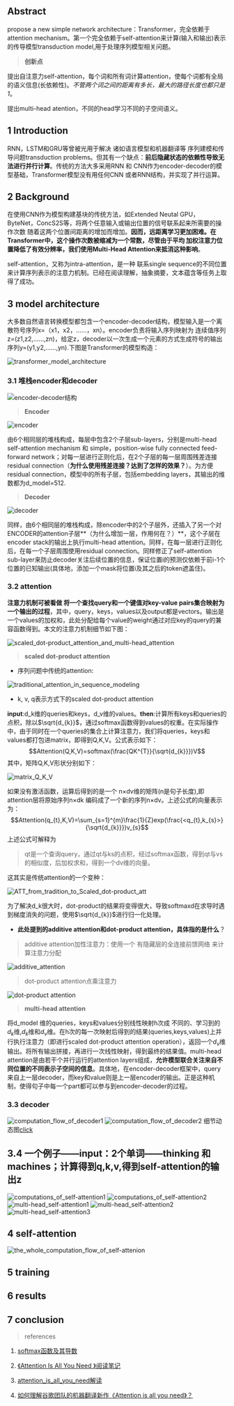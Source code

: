 ## Abstract
propose a new simple network architecture：Transformer，完全依赖于attention mechanism。第一个完全依赖于self-attention来计算(输入和输出)表示的传导模型transduction model,用于处理序列模型相关问题。
> **创新点**

提出自注意力self-attention，每个词和所有词计算attention，使每个词都有全局的语义信息(长依赖性)。*不管两个词之间的距离有多长，最大的路径长度也都只是1*。

提出multi-head atention，不同的head学习不同的子空间语义。
## 1 Introduction
RNN，LSTM和GRU等曾被光用于解决 诸如语言模型和机器翻译等 序列建模和传导问题transduction problems。但其有一个缺点：**前后隐藏状态的依赖性导致无法进行并行计算**。传统的方法大多采用RNN 和 CNN作为encoder-decoder的模型基础，Transformer模型没有用任何CNN 或者RNN结构，并实现了并行运算。
## 2 Background
在使用CNN作为模型构建基块的传统方法，如Extended Neutal GPU，ByteNet，ConcS2S等，将两个任意输入或输出位置的信号联系起来所需要的操作次数 随着这两个位置间距离的增加而增加。**因而，远距离学习更加困难。在Transformer中，这个操作次数被缩减为一个常数，尽管由于平均 加权注意力位置降低了有效分辨率，我们使用Multi-Head Attention来抵消这种影响**。

self-attention，又称为intra-attention，是一种 联系single sequence的不同位置来计算序列表示的注意力机制。已经在阅读理解，抽象摘要，文本蕴含等任务上取得了成功。
## 3 model architecture
大多数自然语言转换模型都包含一个encoder-decoder结构，模型输入是一个离散符号序列x=（x1，x2，……，xn）。encoder负责将输入序列映射为 连续值序列z=(z1,z2,……,zn)，给定z，decoder以一次生成一个元素的方式生成符号的输出序列y=(y1,y2,……,yn).下图是Transformer的模型构造：

![transformer_model_architecture](https://github.com/Vita112/notes_for_NLP/blob/master/notes/papers/Attention/img/transformer_model_architecture.jpg)
### 3.1 堆栈encoder和decoder
![encoder-decoder结构](https://github.com/Vita112/notes_for_NLP/blob/master/notes/papers/Attention/img/encoder-decoder%E7%BB%93%E6%9E%84.png)
> **Encoder**

![encoder](https://github.com/Vita112/notes_for_NLP/blob/master/notes/papers/Attention/img/encoder.png)

由6个相同层的堆栈构成，每层中包含2个子层sub-layers，分别是multi-head self-attention mechanism 和 simple，position-wise fully connected feed-forward network；对每一层进行正则化后，在2个子层的每一层周围残差连接residual connection（**为什么使用残差连接？达到了怎样的效果？**）。为方便residual connection，模型中的所有子层，包括embedding layers，其输出的维数都为d_model=512.
> **Decoder**

![decoder](https://github.com/Vita112/notes_for_NLP/blob/master/notes/papers/Attention/img/decoder.png)

同样，由6个相同层的堆栈构成，除encoder中的2个子层外，还插入了另一个对ENCODER的attention子层**（为什么增加一层，作用何在？）**，这个子层在encoder stack的输出上执行multi-head attention。同样，在每一层进行正则化后，在每一个子层周围使用residual connection。同样修正了self-attention sub-layer来防止decoder关注后续位置的信息，保证位置i的预测仅依赖于前i-1个位置的已知输出(具体地，添加一个mask将位置i及其之后的token遮盖住)。
### 3.2 attention
**注意力机制可被看做 将一个查找query和一个键值对key-value pairs集合映射为一个输出的过程**，其中，query，keys，values以及output都是vectors。输出是一个values的加权和，此处分配给每个value的weight通过对应key的query的兼容函数得到。本文的注意力机制细节如下图：

![scaled_dot-product_attention_and_multi-head_attention]()
> **scaled dot-product attention**

+ 序列问题中传统的attention:

![traditional_attention_in_sequence_modeling](https://github.com/Vita112/notes_for_NLP/blob/master/notes/papers/Attention/img/traditional_attention_in_sequence_modeling.png)

+ k, v, q表示方式下的scaled dot-product attention

**input**:d_k维的queries和keys，d_v维的values。**then**:计算所有keys和queries的点积，除以$\sqrt{d_{k}}$，通过softmax函数得到values的权重。在实际操作中，由于同时在一个queries的集合上计算注意力，我们将queries，keys和values都打包进matrix，即得到Q,K,V。公式表示如下：
$$Attention(Q,K,V)=softmax(\frac{QK^{T}}{\sqrt{d_{k}}})V$$
其中，矩阵Q,K,V形状分别如下：

![matrix_Q_K_V](https://github.com/Vita112/notes_for_NLP/blob/master/notes/papers/Attention/img/matrix_Q_K_V.png)

如果没有激活函数，运算后得到的是一个 n×dv维的矩阵(n是句子长度),即attention层将原始序列n×dk 编码成了一个新的序列n×dv。上述公式的向量表示为：
$$Attention(q_{t},K,V)=\sum_{s=1}^{m}\frac{1}{Z}exp(\frac{<q_{t},k_{s}>}{\sqrt{d_{k}}})v_{s}$$
上述公式可解释为
> qt是一个查询query，通过qt与ks的点积，经过softmax函数，得到qt与vs的相似度，后加权求和，得到一个dv维的向量。

这其实是传统attention的一个变种：

![ATT_from_tradition_to_Scaled_dot-product_att](https://github.com/Vita112/notes_for_NLP/blob/master/notes/papers/Attention/img/ATT_from_tradition_to_Scaled_dot-product_att.png)

为了解决d_k很大时，dot-product的结果将变得很大，导致softmaxd在求导时遇到梯度消失的问题，使用$\sqrt{d_{k}}$进行归一化处理。

+ **此处提到的additive attention和dot-product attention，具体指的是什么**？
> additive attention加性注意力：使用一个 有隐藏层的全连接前馈网络 来计算注意力分配

![additive_attention](https://github.com/Vita112/notes_for_NLP/blob/master/notes/papers/Attention/img/additive_attention.png)
> dot-product attention点乘注意力

![dot-product attention](https://github.com/Vita112/notes_for_NLP/blob/master/notes/papers/Attention/img/dot-product_attention.png)

> **multi-head attention**

将d_model 维的queries，keys和values分别线性映射h次成 不同的、学习到的$d_k$维,$d_k$维和$d_v$维。在h次的每一次映射后得到的结果(queries,keys,values)上并行执行注意力（即进行scaled dot-product attention operation），返回一个$d_v$维输出。将所有输出拼接，再进行一次线性映射，得到最终的结果值。multi-head attention是由若干个并行运行的attention layers组成，**允许模型联合关注来自不同位置的不同表示子空间的信息**。具体地，在encoder-decoder框架中，query来自上一层decoder，而key和value则是上一层encoder的输出。正是这种机制，使得句子中每一个part都可以参与到encoder-decoder的过程。

### 3.3 decoder
![computation_flow_of_decoder1](https://github.com/Vita112/notes_for_NLP/blob/master/notes/papers/Attention/img/computation_flow_of_decoder.jpg)
![computation_flow_of_decoder2](https://github.com/Vita112/notes_for_NLP/blob/master/notes/papers/Attention/img/computation_flow_of_decoder2.jpg)
细节动态图[click](https://www.zhihu.com/question/61077555/answer/183884003)

## 3.4 一个例子——input：2个单词——thinking 和 machines；计算得到q,k,v,得到self-attention的输出z

![computations_of_self-attention1](https://github.com/Vita112/notes_for_NLP/blob/master/notes/papers/Attention/img/computations_of_self-attention1.jpg)
![computations_of_self-attention2](https://github.com/Vita112/notes_for_NLP/blob/master/notes/papers/Attention/img/computations_of_self-attention2.jpg)
![multi-head_self-attention1](https://github.com/Vita112/notes_for_NLP/blob/master/notes/papers/Attention/img/multi-head_self-attention.jpg)
![multi-head_self-attention2](https://github.com/Vita112/notes_for_NLP/blob/master/notes/papers/Attention/img/multi-head_self-attention2.jpg)
![multi-head_self-attention3](https://github.com/Vita112/notes_for_NLP/blob/master/notes/papers/Attention/img/multi-head_self-attention3.jpg)
## 4 self-attention
![the_whole_computation_flow_of_self-attenion](https://github.com/Vita112/notes_for_NLP/blob/master/notes/papers/Attention/img/the_whole_computation_flow_of_self-attenion.jpg)
## 5 training
## 6 results
## 7 conclusion

> references

1. [softmax函数及其导数](https://blog.csdn.net/cassiePython/article/details/80089760)

2. [《Attention Is All You Need 》阅读笔记](https://blog.csdn.net/songbinxu/article/details/80332992)

3. [attention_is_all_you_need解读](https://zhuanlan.zhihu.com/p/34781297)

4. [如何理解谷歌团队的机器翻译新作《Attention is all you need》？](https://www.zhihu.com/question/61077555/answer/183884003)
